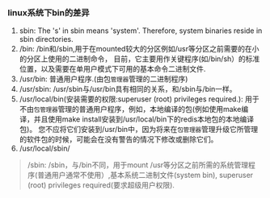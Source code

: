 ### linux系统下bin的差异

1. sbin: The 's' in sbin means 'system'. Therefore, system binaries reside in sbin directories.
2. /bin: /bin和/sbin,用于在mounted较大的分区例如/usr等分区之前需要的在小的分区上使用的二进制命令，
目前，它主要用作关键程序(如/bin/sh）的标准位置，以及需要在单用户模式下可用的基本命令二进制文件.
3. /usr/bin: 普通用户程序.(由包`管理器`管理的二进制程序)
4. /usr/sbin: /usr/sbin与/usr/bin具有相同的关系，和/sbin与/bin一样。
5. /usr/local/bin(安装需要的权限:superuser (root) privileges required.): 用于不由`包管理器`管理的普通用户程序，例如，本地编译的包(例如使用make编译，并且使用make install安装到/usr/local/bin下的redis本地包的本地编译包)。 您不应将它们安装到/usr/bin中，因为将来在`包管理器`管理升级它所管理的软件包的时候，可能会在没有警告的情况下修改或删除它们。
6. /usr/local/sbin/

>/sbin: /sbin，与/bin不同，用于mount /usr等分区之前所需的系统管理程序(普通用户通常不使用）,基本系统二进制文件(system bin),
superuser (root) privileges required(要求超级用户权限).
